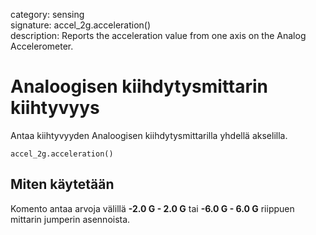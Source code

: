 category: sensing  
signature: accel_2g.acceleration()  
description: Reports the acceleration value from one axis on the Analog Accelerometer.

# Analoogisen kiihdytysmittarin kiihtyvyys

Antaa kiihtyvyyden Analoogisen kiihdytysmittarilla yhdellä akselilla.

```don
accel_2g.acceleration()
```

## Miten käytetään

Komento antaa arvoja välillä **-2.0 G - 2.0 G** tai **-6.0 G - 6.0 G** riippuen mittarin jumperin asennoista.
	
<advanced>
</advanced>
